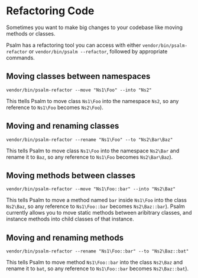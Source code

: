 # Refactoring Code

Sometimes you want to make big changes to your codebase like moving methods or classes.

Psalm has a refactoring tool you can access with either `vendor/bin/psalm-refactor` or `vendor/bin/psalm --refactor`, followed by appropriate commands.

## Moving classes between namespaces

```
vendor/bin/psalm-refactor --move "Ns1\Foo" --into "Ns2"
```

This ttells Psalm to move class `Ns1\Foo` into the namespace `Ns2`, so any reference to `Ns1\Foo` becomes `Ns2\Foo`).

## Moving and renaming classes

```
vendor/bin/psalm-refactor --rename "Ns1\Foo" --to "Ns2\Bar\Baz"
```

This tells Psalm to move class `Ns1\Foo` into the namespace `Ns2\Bar` and rename it to `Baz`, so any reference to `Ns1\Foo` becomes `Ns2\Bar\Baz`).

## Moving methods between classes

```
vendor/bin/psalm-refactor --move "Ns1\Foo::bar" --into "Ns2\Baz"
```

This tells Psalm to move a method named `bar` inside `Ns1\Foo` into the class `Ns2\Baz`, so any reference to `Ns1\Foo::bar` becomes `Ns2\Baz::bar`). Psalm currently allows you to move static methods between aribitrary classes, and instance methods into child classes of that instance.

## Moving and renaming methods

```
vendor/bin/psalm-refactor --rename "Ns1\Foo::bar" --to "Ns2\Baz::bat"
```

This tells Psalm to move method `Ns1\Foo::bar` into the class `Ns2\Baz` and rename it to `bat`, so any reference to `Ns1\Foo::bar` becomes `Ns2\Baz::bat`).
